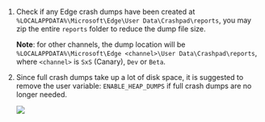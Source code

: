 1. Check if any Edge crash dumps have been created at `%LOCALAPPDATA%\Microsoft\Edge\User Data\Crashpad\reports`, you may zip the entire `reports` folder to reduce the dump file size.

    **Note**: for other channels, the dump location will be `%LOCALAPPDATA%\Microsoft\Edge <channel>\User Data\Crashpad\reports`, where `<channel>` is `SxS` (Canary), `Dev` or `Beta`.

2. Since full crash dumps take up a lot of disk space, it is suggested to remove the user variable: `ENABLE_HEAP_DUMPS` if full crash dumps are no longer needed.

    ![](https://joji.blob.core.windows.net/recipe/edge-crashpad-full-dump-3.png)
